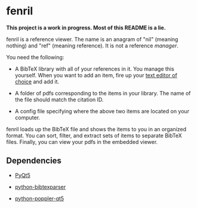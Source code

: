 fenril
======

**This project is a work in progress. Most of this README is a lie.**

fenril is a reference viewer. The name is an anagram of "nil" (meaning nothing)
and "ref" (meaning reference). It is not a reference *manager*.

You need the following:

* A BibTeX library with all of your references in it. You manage this yourself.
  When you want to add an item, fire up your [text editor of
  choice](http://www.vim.org/) and add it.

* A folder of pdfs corresponding to the items in your library. The name of the
  file should match the citation ID.

* A config file specifying where the above two items are located on your
  computer.

fenril loads up the BibTeX file and shows the items to you in an organized
format. You can sort, filter, and extract sets of items to separate BibTeX
files. Finally, you can view your pdfs in the embedded viewer.


Dependencies
------------

* [PyQt5](https://riverbankcomputing.com/software/pyqt/intro)

* [python-bibtexparser](https://github.com/sciunto-org/python-bibtexparser)

* [python-poppler-qt5](https://github.com/wbsoft/python-poppler-qt5)
